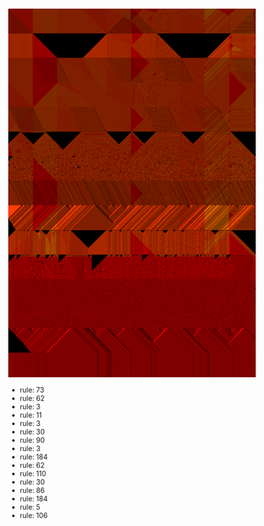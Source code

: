 ![photo](./output.png) 
 * rule: 73
* rule: 62
* rule: 3
* rule: 11
* rule: 3
* rule: 30
* rule: 90
* rule: 3
* rule: 184
* rule: 62
* rule: 110
* rule: 30
* rule: 86
* rule: 184
* rule: 5
* rule: 106

